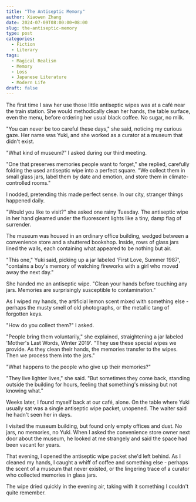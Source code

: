 ```yaml
---
title: "The Antiseptic Memory"
author: Xiaowen Zhang
date: 2024-07-09T08:00:00+08:00
slug: the-antiseptic-memory
type: post
categories:
  - Fiction
  - Literary
tags:
  - Magical Realism
  - Memory
  - Loss
  - Japanese Literature
  - Modern Life
draft: false
---
```


The first time I saw her use those little antiseptic wipes was at a café near the train station. She would methodically clean her hands, the table surface, even the menu, before ordering her usual black coffee. No sugar, no milk.

"You can never be too careful these days," she said, noticing my curious gaze. Her name was Yuki, and she worked as a curator at a museum that didn't exist.

"What kind of museum?" I asked during our third meeting.

"One that preserves memories people want to forget," she replied, carefully folding the used antiseptic wipe into a perfect square. "We collect them in small glass jars, label them by date and emotion, and store them in climate-controlled rooms."

I nodded, pretending this made perfect sense. In our city, stranger things happened daily.

"Would you like to visit?" she asked one rainy Tuesday. The antiseptic wipe in her hand gleamed under the fluorescent lights like a tiny, damp flag of surrender.

The museum was housed in an ordinary office building, wedged between a convenience store and a shuttered bookshop. Inside, rows of glass jars lined the walls, each containing what appeared to be nothing but air.

"This one," Yuki said, picking up a jar labeled 'First Love, Summer 1987', "contains a boy's memory of watching fireworks with a girl who moved away the next day."

She handed me an antiseptic wipe. "Clean your hands before touching any jars. Memories are surprisingly susceptible to contamination."

As I wiped my hands, the artificial lemon scent mixed with something else - perhaps the musty smell of old photographs, or the metallic tang of forgotten keys.

"How do you collect them?" I asked.

"People bring them voluntarily," she explained, straightening a jar labeled 'Mother's Last Words, Winter 2019'. "They use these special wipes we provide. As they clean their hands, the memories transfer to the wipes. Then we process them into the jars."

"What happens to the people who give up their memories?"

"They live lighter lives," she said. "But sometimes they come back, standing outside the building for hours, feeling that something's missing but not knowing what."

Weeks later, I found myself back at our café, alone. On the table where Yuki usually sat was a single antiseptic wipe packet, unopened. The waiter said he hadn't seen her in days.

I visited the museum building, but found only empty offices and dust. No jars, no memories, no Yuki. When I asked the convenience store owner next door about the museum, he looked at me strangely and said the space had been vacant for years.

That evening, I opened the antiseptic wipe packet she'd left behind. As I cleaned my hands, I caught a whiff of coffee and something else - perhaps the scent of a museum that never existed, or the lingering trace of a curator who collected memories in glass jars.

The wipe dried quickly in the evening air, taking with it something I couldn't quite remember.